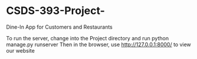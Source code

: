 # CSDS-393-Project-
Dine-In App for Customers and Restaurants

To run the server, change into the Project directory and run python manage.py runserver
Then in the browser, use http://127.0.0.1:8000/ to view our website
